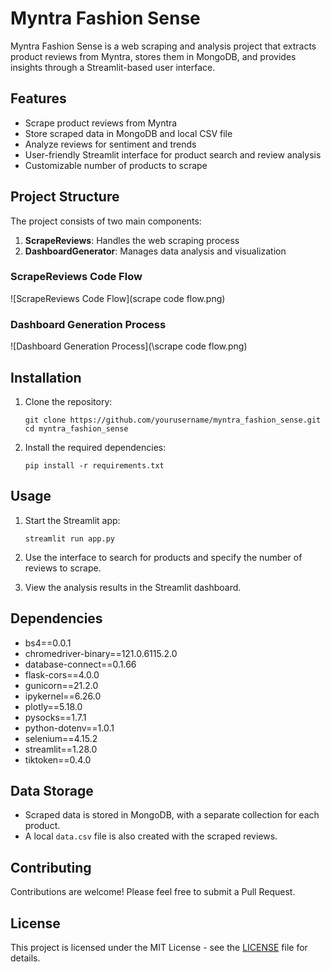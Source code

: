 # Myntra Fashion Sense

Myntra Fashion Sense is a web scraping and analysis project that extracts product reviews from Myntra, stores them in MongoDB, and provides insights through a Streamlit-based user interface.

## Features

- Scrape product reviews from Myntra
- Store scraped data in MongoDB and local CSV file
- Analyze reviews for sentiment and trends
- User-friendly Streamlit interface for product search and review analysis
- Customizable number of products to scrape

## Project Structure

The project consists of two main components:

1. **ScrapeReviews**: Handles the web scraping process
2. **DashboardGenerator**: Manages data analysis and visualization

### ScrapeReviews Code Flow

![ScrapeReviews Code Flow](scrape code flow.png)

### Dashboard Generation Process

![Dashboard Generation Process](\scrape code flow.png)

## Installation

1. Clone the repository:
   ```
   git clone https://github.com/yourusername/myntra_fashion_sense.git
   cd myntra_fashion_sense
   ```

2. Install the required dependencies:
   ```
   pip install -r requirements.txt
   ```

## Usage

1. Start the Streamlit app:
   ```
   streamlit run app.py
   ```

2. Use the interface to search for products and specify the number of reviews to scrape.

3. View the analysis results in the Streamlit dashboard.

## Dependencies

- bs4==0.0.1
- chromedriver-binary==121.0.6115.2.0
- database-connect==0.1.66
- flask-cors==4.0.0
- gunicorn==21.2.0
- ipykernel==6.26.0
- plotly==5.18.0
- pysocks==1.7.1
- python-dotenv==1.0.1
- selenium==4.15.2
- streamlit==1.28.0
- tiktoken==0.4.0

## Data Storage

- Scraped data is stored in MongoDB, with a separate collection for each product.
- A local `data.csv` file is also created with the scraped reviews.

## Contributing

Contributions are welcome! Please feel free to submit a Pull Request.

## License

This project is licensed under the MIT License - see the [LICENSE](LICENSE) file for details.